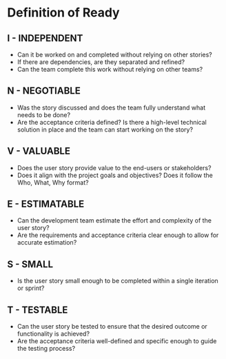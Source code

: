 # Definition of Ready

## I - INDEPENDENT

- Can it be worked on and completed without relying on other stories?
- If there are dependencies, are they separated and refined?
- Can the team complete this work without relying on other teams?

## N - NEGOTIABLE

- Was the story discussed and does the team fully understand what needs to be
done?
- Are the acceptance criteria defined?
Is there a high-level technical solution in place and the team can start working
on the story?

## V - VALUABLE

- Does the user story provide value to the end-users or stakeholders?
- Does it align with the project goals and objectives?
Does it follow the Who, What, Why format?

## E - ESTIMATABLE

- Can the development team estimate the effort and complexity of the user
story?
- Are the requirements and acceptance criteria clear enough to allow for
accurate estimation?

## S - SMALL

- Is the user story small enough to be completed within a single iteration or
sprint?

## T - TESTABLE

- Can the user story be tested to ensure that the desired outcome or
functionality is achieved?
- Are the acceptance criteria well-defined and specific enough to guide the
testing process?
